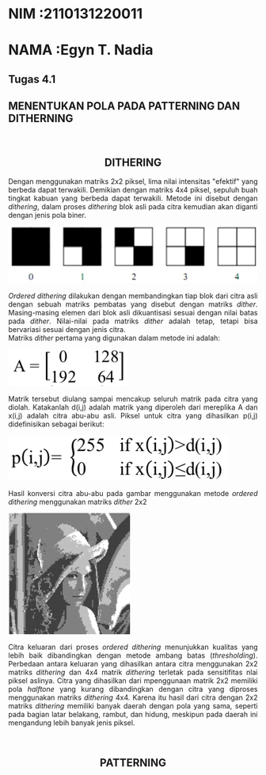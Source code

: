 # NIM   :2110131220011
# NAMA  :Egyn T. Nadia

## Tugas 4.1 
## MENENTUKAN POLA PADA PATTERNING DAN DITHERNING

<br>
<h2 align = "center">DITHERING</h2>
<p align = "justify"> Dengan menggunakan matriks 2x2 piksel, lima nilai intensitas "efektif" yang berbeda dapat terwakili. Demikian dengan matriks 4x4 piksel, sepuluh buah tingkat kabuan yang berbeda dapat terwakili. Metode ini disebut dengan <i>dithering</i>, dalam proses <i>dithering</i> blok asli pada citra kemudian akan diganti dengan jenis pola biner.</p>

![dithering](tugas3/../../tugas3/dithering.png)

<p align = "justify"><i>Ordered dithering</i> dilakukan dengan membandingkan tiap blok dari citra asli dengan sebuah matriks pembatas yang disebut dengan matriks <i>dither</i>. Masing-masing elemen dari blok asli dikuantisasi sesuai dengan nilai batas pada <i>dither</i>. Nilai-nilai pada matriks <i>dither</i> adalah tetap, tetapi bisa bervariasi sesuai dengan jenis citra.<br>
Matriks <i>dither</i> pertama yang digunakan dalam metode ini adalah:</p>

![rumus1](/tugas4/rumus1.png)

<p align = "justify">Matrik tersebut diulang sampai mencakup seluruh matrik pada citra yang diolah. Katakanlah d(i,j) adalah matrik yang diperoleh dari mereplika A dan x(i,j) adalah citra abu-abu asli. Piksel untuk citra yang dihasilkan p(i,j) didefinisikan sebagai berikut:</p>

![rumus2](/tugas4/rumus2.png)

<p align = "justify">Hasil konversi citra abu-abu pada gambar menggunakan metode <i>ordered dithering</i> menggunakan matriks <i>dither</i> 2x2</p>

![gambardithering](/tugas4/gambardithering.png)

<p align = "justify">Citra keluaran dari proses <i>ordered dithering</i> menunjukkan kualitas yang lebih baik dibandingkan dengan metode ambang batas (<i>thresholding</i>). Perbedaan antara keluaran yang dihasilkan antara citra menggunakan 2x2 matriks <i>dithering</i> dan 4x4 matrik <i>dithering</i> terletak pada sensitifitas nlai piksel aslinya. Citra yang dihasilkan dari mpenggunaan matrik 2x2 memiliki pola <i>halftone</i> yang kurang dibandingkan dengan citra yang diproses menggunakan matriks <i>dithering</i> 4x4. Karena itu hasil dari citra dengan 2x2 matriks <i>dithering</i> memiliki banyak daerah dengan pola yang sama, seperti pada bagian latar belakang, rambut, dan hidung, meskipun pada daerah ini mengandung lebih banyak jenis piksel.</p>


<br>
<h2 align = "center">PATTERNING</h2>